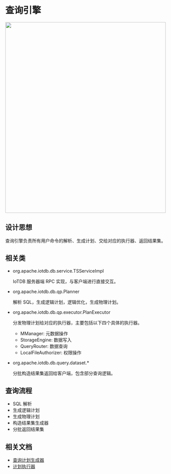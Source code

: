 <!--

    Licensed to the Apache Software Foundation (ASF) under one
    or more contributor license agreements.  See the NOTICE file
    distributed with this work for additional information
    regarding copyright ownership.  The ASF licenses this file
    to you under the Apache License, Version 2.0 (the
    "License"); you may not use this file except in compliance
    with the License.  You may obtain a copy of the License at

        http://www.apache.org/licenses/LICENSE-2.0

    Unless required by applicable law or agreed to in writing,
    software distributed under the License is distributed on an
    "AS IS" BASIS, WITHOUT WARRANTIES OR CONDITIONS OF ANY
    KIND, either express or implied.  See the License for the
    specific language governing permissions and limitations
    under the License.

-->

# 查询引擎

<img style="width:100%; max-width:800px; max-height:600px; margin-left:auto; margin-right:auto; display:block;" src="https://user-images.githubusercontent.com/19167280/73625242-f648a100-467e-11ea-921c-b954a3ecae7a.png">

## 设计思想

查询引擎负责所有用户命令的解析、生成计划、交给对应的执行器、返回结果集。

## 相关类

* org.apache.iotdb.db.service.TSServiceImpl

	IoTDB 服务器端 RPC 实现，与客户端进行直接交互。
	
* org.apache.iotdb.db.qp.Planner
	
	解析 SQL，生成逻辑计划，逻辑优化，生成物理计划。

* org.apache.iotdb.db.qp.executor.PlanExecutor

	分发物理计划给对应的执行器，主要包括以下四个具体的执行器。
	
	* MManager: 元数据操作
	* StorageEngine: 数据写入
	* QueryRouter: 数据查询
	* LocalFileAuthorizer: 权限操作

* org.apache.iotdb.db.query.dataset.*

	分批构造结果集返回给客户端，包含部分查询逻辑。

## 查询流程

* SQL 解析
* 生成逻辑计划
* 生成物理计划
* 构造结果集生成器
* 分批返回结果集

## 相关文档

* [查询计划生成器](/#/SystemDesign/progress/chap2/sec2)
* [计划执行器](/#/SystemDesign/progress/chap2/sec3)
